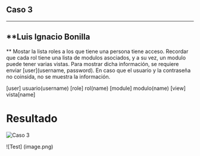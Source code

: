 ## Caso 3
---
**Luis Ignacio Bonilla
--
** Mostar la lista roles a los que tiene una persona tiene acceso. Recordar que cada rol tiene una lista de modulos asociados, y a su vez, un modulo puede tener varias vistas.  Para mostrar dicha información, se requiere enviar [user](username, password). En caso que el usuario y la contraseña no coinsida, no se muestra la información.

[user] usuario(username)
[role] rol(name)
[module] modulo(name)
[view] vista[name]

# Resultado
![Caso 3](C:\Users\Usuario\Desktop\mysql\base-datos-quiz-1-corte-3\base-datos-quiz-1-corte-3\imagecaso3.png)

![Test] (image.png)